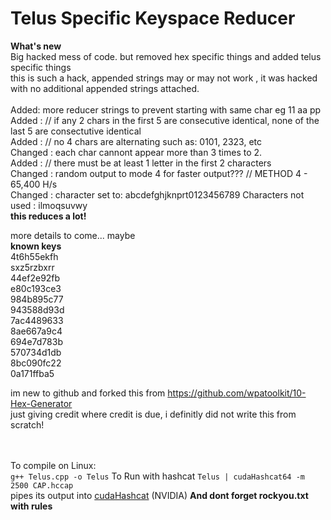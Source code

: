# Telus Specific Keyspace Reducer
<b>What's new</b><br>
Big hacked mess of code. but removed hex specific things and added telus specific things<br>
this is such a hack, appended strings may or may not work , it was hacked with no additional appended strings attached.<br>
<br>
Added: more reducer strings to prevent starting with same char eg 11 aa pp <br>
Added : // if any 2 chars in the first 5 are consecutive identical, none of the last 5 are consectutive identical<br>
Added : // no 4 chars are alternating such as: 0101, 2323, etc <br>
Changed : each char cannont appear more than 3 times to 2.<br>
Added : // there must be at least 1 letter in the first 2 characters <br>
Changed : random output to mode 4 for faster output???   // METHOD 4 - 65,400 H/s <br>
Changed : character set to: abcdefghjknprt0123456789 Characters not used : ilmoqsuvwy<br>
<b>this reduces a lot!</b>

more details to come... maybe<br>
<b>known keys</b><br>
4t6h55ekfh<br>
sxz5rzbxrr<br>
44ef2e92fb<br>
e80c193ce3<br>
984b895c77<br>
943588d93d<br>
7ac4489633<br>
8ae667a9c4<br>
694e7d783b<br>
570734d1db<br>
8bc090fc22<br>
0a171ffba5<br>

im new to github and forked this from https://github.com/wpatoolkit/10-Hex-Generator <br>
just giving credit where credit is due, i definitly did not write this from scratch!<br>
<br><br>


To compile on Linux:<br>
`g++ Telus.cpp -o Telus`
To Run with hashcat
`Telus | cudaHashcat64 -m 2500 CAP.hccap`<br>
pipes its output into <a href="http://hashcat.net/oclhashcat/">cudaHashcat</a> (NVIDIA)
<b>And dont forget rockyou.txt with rules</b>
